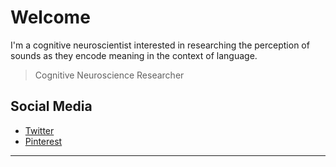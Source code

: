 # Welcome

I'm a cognitive neuroscientist interested in researching the perception of sounds as they encode meaning in the context of language.

<blockquote>Cognitive Neuroscience Researcher</blockquote>

## Social Media

* [Twitter](https://twitter.com/ruben_a_sanchez)
* [Pinterest](https://www.pinterest.com/rubenasanchezneuroscience/)

<hr/>
<!--
**ResearchScientist/ResearchScientist** is a ✨ _special_ ✨ repository because its `README.md` (this file) appears on your GitHub profile.

Here are some ideas to get you started:

- 🔭 I’m currently working on ...
- 🌱 I’m currently learning ...
- 👯 I’m looking to collaborate on ...
- 🤔 I’m looking for help with ...
- 💬 Ask me about ...
- 📫 How to reach me: ...
- 😄 Pronouns: ...
- ⚡ Fun fact: ...
-->
